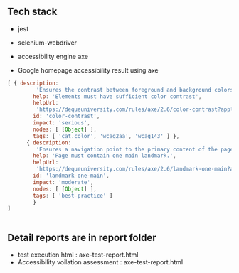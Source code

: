 
## Tech stack
* jest
* selenium-webdriver
* accessibility engine axe

* Google homepage accessibility result using axe
```js
[ { description:
         'Ensures the contrast between foreground and background colors meets WCAG 2 AA contrast ratio thresholds',
        help: 'Elements must have sufficient color contrast',
        helpUrl:
         'https://dequeuniversity.com/rules/axe/2.6/color-contrast?application=axeAPI',
        id: 'color-contrast',
        impact: 'serious',
        nodes: [ [Object] ],
        tags: [ 'cat.color', 'wcag2aa', 'wcag143' ] },
      { description:
         'Ensures a navigation point to the primary content of the page. If the page contains iframes, each iframe should contain either no main landmarks or just one.',
        help: 'Page must contain one main landmark.',
        helpUrl:
         'https://dequeuniversity.com/rules/axe/2.6/landmark-one-main?application=axeAPI',
        id: 'landmark-one-main',
        impact: 'moderate',
        nodes: [ [Object] ],
        tags: [ 'best-practice' ] 
        } 
]
        
```

## Detail reports are in report folder
* test execution html : axe-test-report.html
* Accessibility voilation assessment : axe-test-report.html